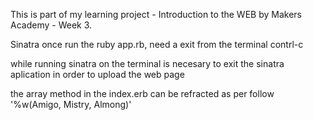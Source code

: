 This is part of my learning project - Introduction to the WEB by Makers Academy - Week 3.

Sinatra
once run the ruby app.rb, need a exit from the terminal contrl-c

while running sinatra on the terminal is necesary to exit the sinatra aplication in order to upload the web page 

the array method in the index.erb can be refracted as per follow '%w(Amigo, Mistry, Almong)'

